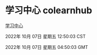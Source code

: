 # 学习中心 colearnhub
[学习中心](http://27.19.33.125:56308/colearnhub/)

2022年 10月 07日 星期五 12:50:03 CST

2022年 10月 07日 星期五 04:50:03 GMT
